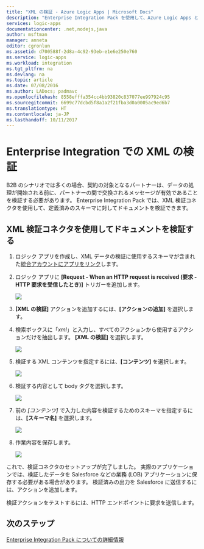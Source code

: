 ```yaml
---
title: "XML の検証 - Azure Logic Apps | Microsoft Docs"
description: "Enterprise Integration Pack を使用して、Azure Logic Apps と B2B シナリオでスキーマに対して XML を検証する"
services: logic-apps
documentationcenter: .net,nodejs,java
author: msftman
manager: anneta
editor: cgronlun
ms.assetid: d700588f-2d8a-4c92-93eb-e1e6e250e760
ms.service: logic-apps
ms.workload: integration
ms.tgt_pltfrm: na
ms.devlang: na
ms.topic: article
ms.date: 07/08/2016
ms.author: LADocs; padmavc
ms.openlocfilehash: 8558efffa354cc4bb93820c837077ee997924c95
ms.sourcegitcommit: 6699c77dcbd5f8a1a2f21fba3d0a0005ac9ed6b7
ms.translationtype: HT
ms.contentlocale: ja-JP
ms.lasthandoff: 10/11/2017
---
```

# <a name="validate-xml-for-enterprise-integration"></a>Enterprise Integration での XML の検証

B2B のシナリオでは多くの場合、契約の対象となるパートナーは、データの処理が開始される前に、パートナーの間で交換されるメッセージが有効であることを検証する必要があります。 Enterprise Integration Pack では、XML 検証コネクタを使用して、定義済みのスキーマに対してドキュメントを検証できます。

## <a name="validate-a-document-with-the-xml-validation-connector"></a>XML 検証コネクタを使用してドキュメントを検証する

1. ロジック アプリを作成し、XML データの検証に使用するスキーマが含まれた[統合アカウントにアプリをリンク](../logic-apps/logic-apps-enterprise-integration-accounts.md "ロジック アプリへの統合アカウントのリンクについての詳細情報")します。

2. ロジック アプリに **[Request - When an HTTP request is received (要求 - HTTP 要求を受信したとき)]** トリガーを追加します。

    ![](./media/logic-apps-enterprise-integration-xml/xml-1.png)

3. **[XML の検証]** アクションを追加するには、**[アクションの追加]** を選択します。

4. 検索ボックスに「*xml*」と入力し、すべてのアクションから使用するアクションだけを抽出します。 **[XML の検証]** を選択します。

    ![](./media/logic-apps-enterprise-integration-xml/xml-2.png)

5. 検証する XML コンテンツを指定するには、**[コンテンツ]** を選択します。

    ![](./media/logic-apps-enterprise-integration-xml/xml-1-5.png)

6. 検証する内容として body タグを選択します。

    ![](./media/logic-apps-enterprise-integration-xml/xml-3.png)

7. 前の *[コンテンツ]* で入力した内容を検証するためのスキーマを指定するには、**[スキーマ名]** を選択します。

    ![](./media/logic-apps-enterprise-integration-xml/xml-4.png)

8. 作業内容を保存します。  

    ![](./media/logic-apps-enterprise-integration-xml/xml-5.png)

これで、検証コネクタのセットアップが完了しました。 実際のアプリケーションでは、検証したデータを Salesforce などの業務 (LOB) アプリケーションに保存する必要がある場合があります。 検証済みの出力を Salesforce に送信するには、アクションを追加します。

検証アクションをテストするには、HTTP エンドポイントに要求を送信します。

## <a name="next-steps"></a>次のステップ
[Enterprise Integration Pack についての詳細情報](../logic-apps/logic-apps-enterprise-integration-overview.md "Enterprise Integration Pack についての詳細情報")   


